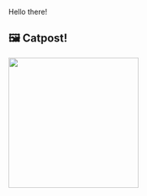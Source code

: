 Hello there!



## 🖼️ Catpost!

<sub>
    <img src="https://cdn2.thecatapi.com/images/43v.jpg" height="256">
</sub>

